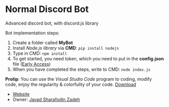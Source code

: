 # Normal Discord Bot
Advanced discord bot, with discord.js library

Bot implementation steps:

1. Create a folder called **MyBot**
2. Install *Node.js library* via **CMD**: `pip install nodejs`
3. Type in CMD: `npm install`
4. To get started, you need token, which you need to put in the **config.json** file ([Early Access](https://discordapp.com/developers/applications/))
5. When you have completed the steps, write to CMD: `node index.js`

**Protip**: You can use the *Visual Studio Code* program to coding, modify code, enjoy the regularity & colorfulity of your code. [Download](https://code.visualstudio.com/Download)

 * [Website](https://javadsharafodinzadeh.ir/discord-lifebuoy)
 * Owner: [Javad Sharafodin Zadeh](https://javadsharafodinzadeh.ir)
